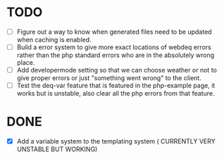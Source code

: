 # TODO

- [ ] Figure out a way to know when generated files need to be updated when caching is enabled.
- [ ] Build a error system to give more exact locations of webdeq errors rather than the php standard errors who are in the absolutely wrong place.
- [ ] Add developermode setting so that we can choose weather or not to give proper errors or just "something went wrong" to the client.
- [ ] Test the deq-var feature that is featured in the php-example page, it works but is unstable, also clear all the php errors from that feature.

# DONE

- [x] Add a variable system to the templating system ( CURRENTLY VERY UNSTABLE BUT WORKING)
